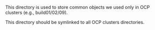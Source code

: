 This directory is used to store common objects we used only in OCP clusters (e.g., build01/02/09).

This directory should be symlinked to all OCP clusters directories.
